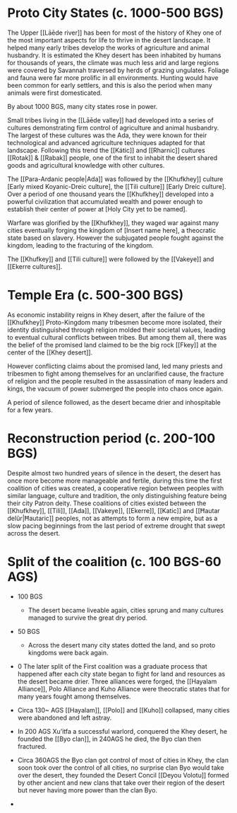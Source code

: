 # Proto City States (c. 1000-500 BGS)

The Upper [[Lāēde river]] has been for most of the history of Khey one of the most important aspects for life to thrive in the desert landscape. It helped many early tribes develop the works of agriculture and animal husbandry. It is estimated the Khey desert has been inhabited by humans for thousands of years, the climate was much less arid and large regions were covered by Savannah traversed by herds of grazing ungulates. Foliage and fauna were far more prolific in all environments. Hunting would have been common for early settlers, and this is also the period when many animals were first domesticated. 

By about 1000 BGS, many city states rose in power.

Small tribes living in the [[Lāēde valley]] had developed into a series of cultures demonstrating firm control of agriculture and animal husbandry. The largest of these cultures was the Ada, they were known for their technological and advanced agriculture techniques adapted for that landscape. Following this trend the [[Kátic]] and [[Rharnic]] cultures [[Rotak]] & [[Rabak]] people, one of the first to inhabit the desert shared goods and agricultural knowledge with other cultures.

The [[Para-Ardanic people|Ada]]  was followed by the [[Khufkhey]] culture [Early mixed Koyanic-Dreic culture], the [[Tili culture]] [Early Dreic culture]. Over a period of one thousand years the [[Khufkhey]] developed into a powerful civilization that accumulated wealth and power enough to establish their center of power at [Holy City yet to be named].

Warfare was glorified by the [[Khufkhey]], they waged war against many cities eventually forging the kingdom of [Insert name here], a theocratic state based on slavery. However the subjugated people fought against the kingdom, leading to the fracturing of the kingdom.

The [[Khufkey]] and [[Tili culture]] were followed by the [[Vakeye]] and [[Ekerre cultures]]. 

# Temple Era (c. 500-300 BGS)

As economic instability reigns in Khey desert, after the failure of the [[Khufkhey]] Proto-Kingdom many tribesmen become more isolated, their identity distinguished through religion molded their societal values, leading to eventual cultural conflicts between tribes. But among them all, there was the belief of the promised land claimed to be the big rock [[Fkey]] at the center of the [[Khey desert]].

However conflicting claims about the promised land, led many priests and tribesmen to fight among themselves for an unclarified cause, the fracture of religion and the people resulted in the assassination of many leaders and kings, the vacuum of power submerged the people into chaos once again.

A period of silence followed, as the desert became drier and inhospitable for a few years.

# Reconstruction period (c. 200-100 BGS)

Despite almost two hundred years of silence in the desert, the desert has once more become more manageable and fertile, during this time the first coalition of cities was created, a cooperative region between peoples with similar language, culture and tradition, the only distinguishing feature being their city Patron deity. These coalitions of cities existed between the [[Khufkhey]], [[Tili]], [[Ada]], [[Vakeye]], [[Ekerre]], [[Katic]] and [[Ħautar delûr|Ħautaric]] peoples, not as attempts to form a new empire, but as a slow pacing beginnings from the last period of extreme drought that swept across the desert.

# Split of the coalition (c. 100 BGS-60 AGS)

- 100 BGS
	- The desert became liveable again, cities sprung and many cultures managed to survive the great dry period. 

- 50 BGS
	- Across the desert many city states dotted the land, and so proto kingdoms were back again.
- 0
The later split of the First coalition was a graduate process that happened after each city state began to fight for land and resources as the desert became drier. Three alliances were forged, the [[Hayalam Alliance]], Polo Alliance and Kuho Alliance were theocratic states that for many years fought among themselves.

- Circa 130~ AGS [[Hayalam]], [[Polo]] and [[Kuho]] collapsed, many cities were abandoned and left astray. 
    
- In 200 AGS Xu’itfa a successful warlord, conquered the Khey desert, he founded the [[Byo clan]], in 240AGS he died, the Byo clan then fractured.
    
- Circa 360AGS the Byo clan got control of most of cities in Khey, the clan soon took over the control of all cities, no surprise clan Byo would take over the desert, they founded the Desert Concil [[Deyou Volotu]] formed by other ancient and new clans that take over their region of the desert but never having more power than the clan Byo.
    

  

-